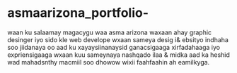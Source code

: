 # asmaarizona_portfolio-
waan ku salaamay magacygu waa asma arizona waxaan ahay graphic desinger iyo sido kle web develope wxaan sameya desig i&amp; ebsityo indhaha soo jiidanaya oo aad ku xayaysiinanaysid ganacsigaaga xirfadahaaga iyo expriensigaaga wxaan kuu sameynaya nashqado ilaa &amp; midka aad ka heshid wad mahadsnthy macmiil soo dhowow wixii faahfaahin ah eamilkyga.
